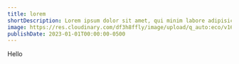 ```yaml
---
title: lorem
shortDescription: Lorem ipsum dolor sit amet, qui minim labore adipisicing minim sint cillum sint consectetur cupidatat.
image: https://res.cloudinary.com/df3h8ffly/image/upload/q_auto:eco/v1688691727/9c96361b1f39664d8b512612b46304d7_o7njfb.webp
publishDate: 2023-01-01T00:00:00-0500
---
```


Hello
